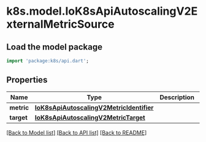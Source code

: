 # k8s.model.IoK8sApiAutoscalingV2ExternalMetricSource

## Load the model package
```dart
import 'package:k8s/api.dart';
```

## Properties
Name | Type | Description | Notes
------------ | ------------- | ------------- | -------------
**metric** | [**IoK8sApiAutoscalingV2MetricIdentifier**](IoK8sApiAutoscalingV2MetricIdentifier.md) |  | 
**target** | [**IoK8sApiAutoscalingV2MetricTarget**](IoK8sApiAutoscalingV2MetricTarget.md) |  | 

[[Back to Model list]](../README.md#documentation-for-models) [[Back to API list]](../README.md#documentation-for-api-endpoints) [[Back to README]](../README.md)


